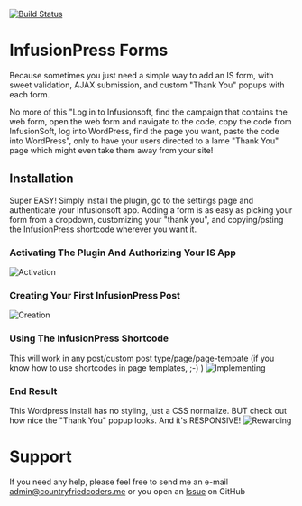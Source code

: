 [![Build Status](https://travis-ci.org/Banjerr/infusionPress_Forms.svg?branch=master)](https://travis-ci.org/Banjerr/infusionPress_Forms)

# InfusionPress Forms

Because sometimes you just need a simple way to add an IS form, with sweet validation, AJAX submission, and custom "Thank You" popups with each form.

No more of this "Log in to Infusionsoft, find the campaign that contains the web form, open the web form and navigate to the code, copy the code from InfusionSoft, log into WordPress, find the page you want, paste the code into WordPress", only to have your users directed to a lame "Thank You" page which might even take them away from your site!

## Installation

Super EASY! Simply install the plugin, go to the settings page and authenticate your Infusionsoft app. Adding a form is as easy as picking your form from a dropdown, customizing your "thank you", and copying/psting the InfusionPress shortcode wherever you want it.

### Activating The Plugin And Authorizing Your IS App
![Activation](activate.gif)

### Creating Your First InfusionPress Post
![Creation](implemenet.gif)

### Using The InfusionPress Shortcode
This will work in any post/custom post type/page/page-tempate (if you know how to use shortcodes in page templates, ;-) )
![Implementing](rewarding.gif)

### End Result
This Wordpress install has no styling, just a CSS normalize. BUT check out how nice the "Thank You" popup looks. And it's RESPONSIVE!
![Rewarding](using.gif)

# Support
If you need any help, please feel free to send me an e-mail <a href="mailto:admin@countryfriedcoders.me">admin@countryfriedcoders.me</a> or you open an <a href="https://github.com/Banjerr/infusionPress_Forms/issues">Issue</a> on GitHub
